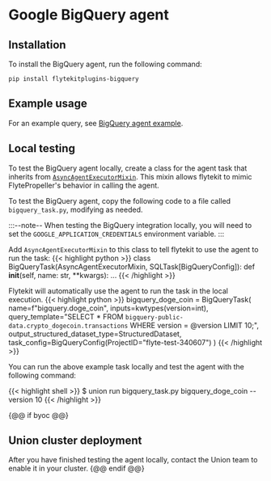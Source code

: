 # Google BigQuery agent

## Installation

To install the BigQuery agent, run the following command:

```
pip install flytekitplugins-bigquery
```

## Example usage

For an example query, see [BigQuery agent example](./bigquery-agent-example.md).

## Local testing

To test the BigQuery agent locally, create a class for the agent task that inherits from [`AsyncAgentExecutorMixin`](https://github.com/flyteorg/flytekit/blob/03d23011fcf955838669bd5058c8ced17c6de3ee/flytekit/extend/backend/base_agent.py#L278-382). This mixin allows flytekit to mimic FlytePropeller's behavior in calling the agent.

To test the BigQuery agent, copy the following code to a file called `bigquery_task.py`, modifying as needed.

:::--note--
When testing the BigQuery integration locally, you will need to set the `GOOGLE_APPLICATION_CREDENTIALS` environment variable.
:::

Add `AsyncAgentExecutorMixin` to this class to tell flytekit to use the agent to run the task:
{{< highlight python >}}
class BigQueryTask(AsyncAgentExecutorMixin, SQLTask[BigQueryConfig]):
    def __init__(self, name: str, **kwargs):
        ...
{{< /highlight >}}

Flytekit will automatically use the agent to run the task in the local execution.
{{< highlight python >}}
bigquery_doge_coin = BigQueryTask(
    name=f"bigquery.doge_coin",
    inputs=kwtypes(version=int),
    query_template="SELECT * FROM `bigquery-public-data.crypto_dogecoin.transactions` WHERE version = @version LIMIT 10;",
    output_structured_dataset_type=StructuredDataset,
    task_config=BigQueryConfig(ProjectID="flyte-test-340607")
)
{{< /highlight >}}

You can run the above example task locally and test the agent with the following command:

{{< highlight shell >}}
$ union run bigquery_task.py bigquery_doge_coin --version 10
{{< /highlight >}}

{@@ if byoc @@}
## Union cluster deployment

After you have finished testing the agent locally, contact the Union team to enable it in your cluster.
{@@ endif @@}